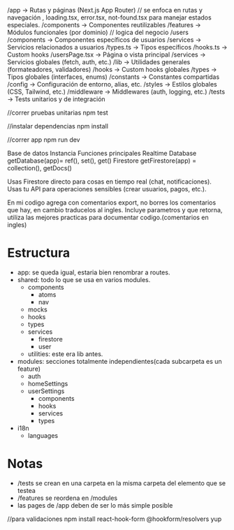 /app → Rutas y páginas (Next.js App Router) // se enfoca en rutas y navegación , loading.tsx, error.tsx, not-found.tsx para manejar estados especiales.
/components → Componentes reutilizables
/features → Módulos funcionales (por dominio) // logica del negocio
/users
/components → Componentes específicos de usuarios
/services → Servicios relacionados a usuarios
/types.ts → Tipos específicos
/hooks.ts → Custom hooks
/usersPage.tsx → Página o vista principal
/services → Servicios globales (fetch, auth, etc.)
/lib → Utilidades generales (formateadores, validadores)
/hooks → Custom hooks globales
/types → Tipos globales (interfaces, enums)
/constants → Constantes compartidas
/config → Configuración de entorno, alias, etc.
/styles → Estilos globales (CSS, Tailwind, etc.)
/middleware → Middlewares (auth, logging, etc.)
/tests → Tests unitarios y de integración

//correr pruebas unitarias
npm test

//instalar dependencias
npm install

//correr app
npm run dev

Base de datos Instancia Funciones principales
Realtime Database getDatabase(app)= ref(), set(), get()
Firestore getFirestore(app) = collection(), getDocs()

Usas Firestore directo para cosas en tiempo real (chat, notificaciones).
Usas tu API para operaciones sensibles (crear usuarios, pagos, etc.).

En mi codigo agrega con comentarios export, no borres los comentarios que hay,
en cambio traducelos al ingles. Incluye parametros y que retorna,
utiliza las mejores practicas para documentar codigo.(comentarios en ingles)

# Estructura

- app: se queda igual, estaria bien renombrar a routes.
- shared: todo lo que se usa en varios modules.
  - components
    - atoms
    - nav
  - mocks
  - hooks
  - types
  - services
    - firestore
    - user
  - utilities: este era lib antes.
- modules: secciones totalmente independientes(cada subcarpeta es un feature)
  - auth
  - homeSettings
  - userSettings
    - components
    - hooks
    - services
    - types
- i18n
  - languages

# Notas

- /tests se crean en una carpeta en la misma carpeta del elemento que se testea
- /features se reordena en /modules
- las pages de /app deben de ser lo más simple posible

//para validaciones
npm install react-hook-form @hookform/resolvers yup
